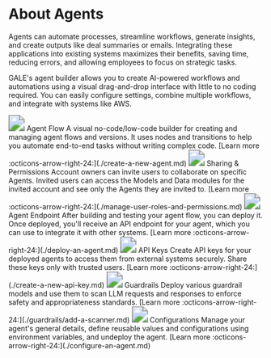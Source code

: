 # About Agents

Agents can automate processes, streamline workflows, generate insights, and create outputs like deal summaries or emails. Integrating these applications into existing systems maximizes their benefits, saving time, reducing errors, and allowing employees to focus on strategic tasks. 

GALE's agent builder allows you to create AI-powered workflows and automations using a visual drag-and-drop interface with little to no coding required. You can easily configure settings, combine multiple workflows, and integrate with systems like AWS.

<kr-grid type="g2">
    <kr-grid-item>
        <img src="../images/dataflow.svg" style="zoom:200%;"></img>
        <kr-grid-title>Agent Flow</kr-grid-title>
        <kr-grid-desc>A visual no-code/low-code builder for creating and managing agent flows and versions. It uses nodes and transitions to help you automate end-to-end tasks without writing complex code.</kr-grid-desc>
        [Learn more :octicons-arrow-right-24:](./create-a-new-agent.md)
    </kr-grid-item>
    <kr-grid-item>
        <img src="../images/sharing-permission.svg" style="zoom:200%;"></img>
        <kr-grid-title>Sharing & Permissions</kr-grid-title>
        <kr-grid-desc>Account owners can invite users to collaborate on specific Agents. Invited users can access the Models and Data modules for the invited account and see only the Agents they are invited to.</kr-grid-desc>
        [Learn more :octicons-arrow-right-24:](./manage-user-roles-and-permissions.md)
    </kr-grid-item>
    <kr-grid-item>
        <img src="../images/sharing-permission.svg" style="zoom:200%;"></img>
        <kr-grid-title>Agent Endpoint</kr-grid-title>
        <kr-grid-desc>After building and testing your agent flow, you can deploy it. Once deployed, you'll receive an API endpoint for your agent, which you can use to integrate it with other systems.</kr-grid-desc>
        [Learn more :octicons-arrow-right-24:](./deploy-an-agent.md)
    </kr-grid-item>
    <kr-grid-item>
        <img src="../images/sharing-permission.svg" style="zoom:200%;"></img>
        <kr-grid-title>API Keys</kr-grid-title>
        <kr-grid-desc>Create API keys for your deployed agents to access them from external systems securely. Share these keys only with trusted users.</kr-grid-desc>
        [Learn more :octicons-arrow-right-24:](./create-a-new-api-key.md)
    </kr-grid-item>
    <kr-grid-item>
        <img src="../images/sharing-permission.svg" style="zoom:200%;"></img>
        <kr-grid-title>Guardrails</kr-grid-title>
        <kr-grid-desc>Deploy various guardrail models and use them to scan LLM requests and responses to enforce safety and appropriateness standards.</kr-grid-desc>
        [Learn more :octicons-arrow-right-24:](./guardrails/add-a-scanner.md)
    </kr-grid-item>
    <kr-grid-item>
        <img src="../images/sharing-permission.svg" style="zoom:200%;"></img>
        <kr-grid-title>Configurations</kr-grid-title>
        <kr-grid-desc>Manage your agent's general details, define reusable values and configurations using environment variables, and undeploy the agent.</kr-grid-desc>
        [Learn more :octicons-arrow-right-24:](./configure-an-agent.md)
    </kr-grid-item>      
</kr-grid>

